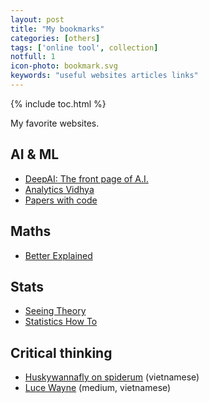 ```yaml
---
layout: post
title: "My bookmarks"
categories: [others]
tags: ['online tool', collection]
notfull: 1
icon-photo: bookmark.svg
keywords: "useful websites articles links"
---
```


{% include toc.html %}

My favorite websites.

## AI & ML

- [DeepAI: The front page of A.I.](https://deepai.org/)
- [Analytics Vidhya](https://www.analyticsvidhya.com/blog/)
- [Papers with code](https://paperswithcode.com/)

## Maths

- [Better Explained](https://betterexplained.com/)

## Stats

- [Seeing Theory](https://seeing-theory.brown.edu/)
- [Statistics How To](https://www.statisticshowto.com/)

## Critical thinking

- [Huskywannafly on spiderum](http://huskywannafly.spiderum.com/) (vietnamese)
- [Luce Wayne](https://medium.com/@LuceWayne_186400) (medium, vietnamese)